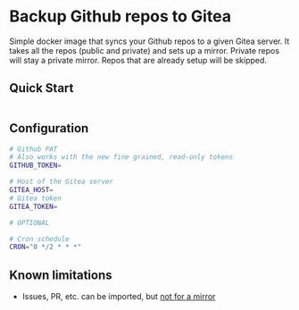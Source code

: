 # Backup Github repos to Gitea

Simple docker image that syncs your Github repos to a given Gitea server. It takes all the repos (public and private) and sets up a mirror. Private repos will stay a private mirror. Repos that are already setup will be skipped.

## Quick Start

```yaml

```

## Configuration

```sh
# Github PAT
# Also works with the new fine grained, read-only tokens
GITHUB_TOKEN=

# Host of the Gitea server
GITEA_HOST=
# Gitea token
GITEA_TOKEN=

# OPTIONAL

# Cron schedule
CRON="0 */2 * * *"
```

## Known limitations

- Issues, PR, etc. can be imported, but [not for a mirror](https://github.com/go-gitea/gitea/issues/18369)
